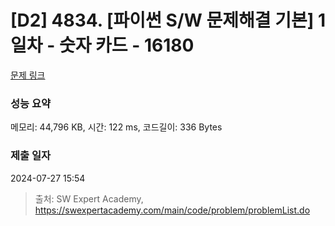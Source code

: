 # [D2] 4834. [파이썬 S/W 문제해결 기본] 1일차 - 숫자 카드 - 16180 

[문제 링크](https://swexpertacademy.com/main/code/problem/problemDetail.do?contestProbId=AYYPdof62mIDFARc) 

### 성능 요약

메모리: 44,796 KB, 시간: 122 ms, 코드길이: 336 Bytes

### 제출 일자

2024-07-27 15:54



> 출처: SW Expert Academy, https://swexpertacademy.com/main/code/problem/problemList.do